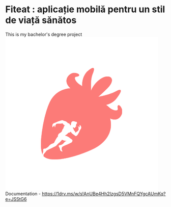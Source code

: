# Fiteat : aplicație mobilă pentru un stil de viață sănătos
This is my bachelor's degree project  <br/>
![Logo Image](fiteat/assets/logo/fiteat_red.png) <br/>
Documentation - https://1drv.ms/w/s!AnUBe4Hh2IzgsD5VMnFQYgcAUmKq?e=JSStG6  <br/>
